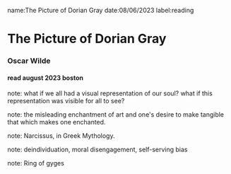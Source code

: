 name:The Picture of Dorian Gray
date:08/06/2023
label:reading

# The Picture of Dorian Gray

### Oscar Wilde

#### read august 2023 boston

note: what if we all had a visual representation of our soul? what if this representation was visible for all to see?

note: the misleading enchantment of art and one's desire to make tangible that which makes one enchanted.

note: Narcissus, in Greek Mythology.

note: deindividuation, moral disengagement, self-serving bias

note: Ring of gyges

